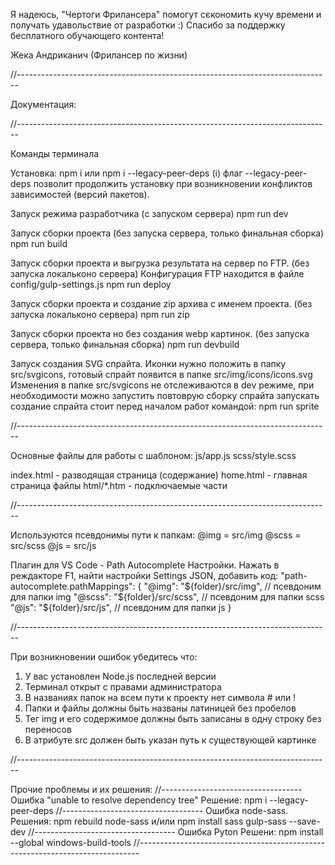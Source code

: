 
Я надеюсь, "Чертоги Фрилансера" помогут сєкономить кучу времени 
и получать удавольствие от разработки :)
Спасибо за поддержку бесплатного обучающего контента!

Жека Андриканич (Фрилансер по жизни)

//------------------------------------------------------------------------------

Документация: 

//------------------------------------------------------------------------------

Команды терминала

Установка:
npm i
или
npm i --legacy-peer-deps
(i) флаг --legacy-peer-deps позволит продолжить установку при возникновении 
конфликтов зависимостей (версий пакетов).

Запуск режима разработчика (c запуском сервера)
npm run dev

Запуск сборки проекта (без запуска сервера, только финальная сборка)
npm run build

Запуск сборки проекта и выгрузка результата на сервер по FTP. (без запуска локальконо сервера)
Конфигурация FTP находится в файле config/gulp-settings.js
npm run deploy

Запуск сборки проекта и создание zip архива с именем проекта. (без запуска локальконо сервера)
npm run zip

Запуск сборки проекта но без создания webp картинок. (без запуска сервера, только финальная сборка)
npm run devbuild

Запуск создания SVG спрайта. Иконки нужно положить в папку src/svgicons,
готовый спрайт появится в папке src/img/icons/icons.svg
Изменения в папке src/svgicons не отслеживаются в dev режиме, при необходимости можно запустить повтоврую сборку спрайта
запускать создание спрайта стоит перед началом работ командой:
npm run sprite

//------------------------------------------------------------------------------

Основные файлы для работы с шаблоном:
js/app.js
scss/style.scss

index.html - разводящая страница (содержание)
home.html - главная страница
файлы html/*.htm - подключаемые части

//------------------------------------------------------------------------------

Используются псевдонимы пути к папкам:
@img = src/img
@scss = src/scss
@js = src/js

Плагин для VS Code - Path Autocomplete
Настройки. Нажать в реждакторе F1, найти настройки Settings JSON, добавить код:
"path-autocomplete.pathMappings": {
	"@img": "${folder}/src/img", // псевдоним для папки img
	"@scss": "${folder}/src/scss", // псевдоним для папки scss
	"@js": "${folder}/src/js", //  псевдоним для папки js
}

//------------------------------------------------------------------------------

При возникновении ошибок убедитесь что:
1) У вас установлен Node.js последней версии
2) Терминал открыт с правами администратора
3) В названиях папок на всем пути к проекту нет символа # или !
4) Папки и файлы должны быть названы латиницей без пробелов
5) Тег img и его содержимое должны быть записаны в одну строку без переносов
6) В атрибуте src должен быть указан путь к существующей картинке

//------------------------------------------------------------------------------

Прочие проблемы и их решения:
//-----------------------------------
Ошибка "unable to resolve dependency tree"
Решение:
npm i --legacy-peer-deps
//-----------------------------------
Ошибка node-sass.
Решения:
npm rebuild node-sass
и/или
npm install sass gulp-sass --save-dev
//-----------------------------------
Ошибка Pyton
Решени:
npm install --global windows-build-tools
//------------------------------------------------------------------------------
